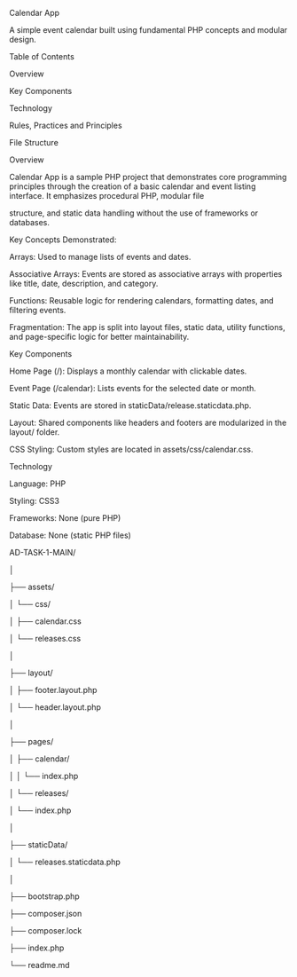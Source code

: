 Calendar App

A simple event calendar built using fundamental PHP concepts and modular design.


Table of Contents

Overview

Key Components

Technology

Rules, Practices and Principles

File Structure


Overview

Calendar App is a sample PHP project that demonstrates core programming principles through the creation of a basic calendar and event listing interface. It emphasizes procedural PHP, modular file 

structure, and static data handling without the use of frameworks or databases.

Key Concepts Demonstrated:

Arrays: Used to manage lists of events and dates.

Associative Arrays: Events are stored as associative arrays with properties like title, date, description, and category.

Functions: Reusable logic for rendering calendars, formatting dates, and filtering events.

Fragmentation: The app is split into layout files, static data, utility functions, and page-specific logic for better maintainability.

Key Components

Home Page (/): Displays a monthly calendar with clickable dates.

Event Page (/calendar): Lists events for the selected date or month.

Static Data: Events are stored in staticData/release.staticdata.php.

Layout: Shared components like headers and footers are modularized in the layout/ folder.

CSS Styling: Custom styles are located in assets/css/calendar.css.


Technology

Language: PHP

Styling: CSS3

Frameworks: None (pure PHP)

Database: None (static PHP files)

AD-TASK-1-MAIN/

│

├── assets/

│   └── css/

│       ├── calendar.css

│       └── releases.css

│

├── layout/

│   ├── footer.layout.php

│   └── header.layout.php

│

├── pages/

│   ├── calendar/

│   │   └── index.php

│   └── releases/

│       └── index.php

│

├── staticData/

│   └── releases.staticdata.php

│

├── bootstrap.php

├── composer.json

├── composer.lock

├── index.php

└── readme.md
